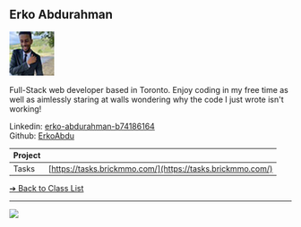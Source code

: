 <style>@import url("//readme.codeadam.ca/readme.css");</style>

## Erko Abdurahman

![ErkoAbdu](../images/erkoabdu.jpg)

Full-Stack web developer based in Toronto. Enjoy coding in my free time as well as aimlessly staring at walls wondering why the code I just wrote isn't working!

Linkedin: [erko-abdurahman-b74186164](https://www.linkedin.com/in/erko-abdurahman-b74186164/)  
Github: [ErkoAbdu](https://github.com/ErkoAbdu)

| Project | |
| - | - |
| Tasks | [https://tasks.brickmmo.com/](https://tasks.brickmmo.com/) |

[&#10132; Back to Class List](/)


---

<a href="https://brickmmo.com">
<img src="https://brickmmo.com/images/brickmmo-logo-horizontal.jpg" width="100">
</a>